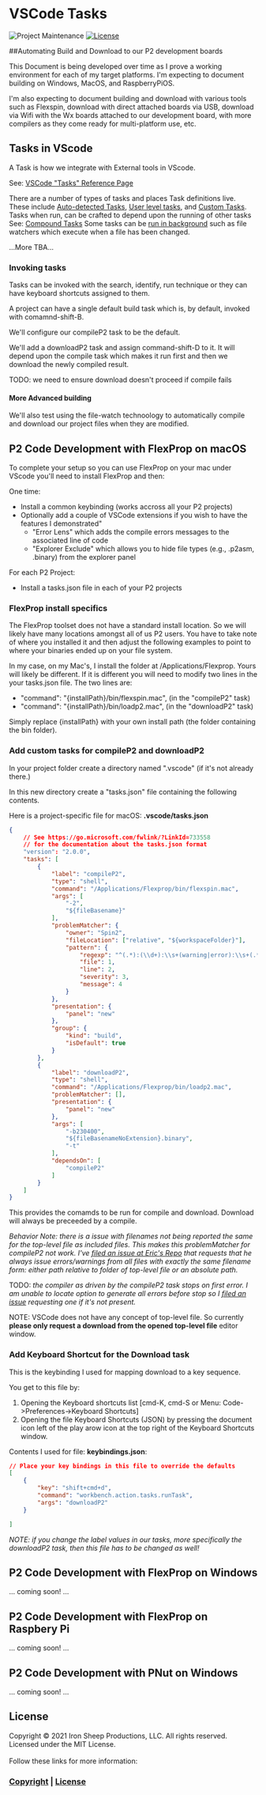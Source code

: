 # VSCode Tasks


![Project Maintenance][maintenance-shield]
[![License][license-shield]](LICENSE)

##Automating Build and Download to our P2 development boards

This Document is being developed over time as I prove a working environment for each of my target platforms.  I'm expecting to document building on Windows, MacOS, and RaspberryPiOS.

I'm also expecting to document building and download with various tools such as Flexspin, download with direct attached boards via USB, download via Wifi with the Wx boards attached to our development board, with more compilers as they come ready for multi-platform use, etc.

## Tasks in VScode

A Task is how we integrate with External tools in VScode.

See: [VSCode "Tasks" Reference Page](https://code.visualstudio.com/docs/editor/tasks)

There are a number of types of tasks and places Task definitions live. These include [Auto-detected Tasks](https://code.visualstudio.com/docs/editor/tasks#_task-autodetection), [User level tasks](https://code.visualstudio.com/docs/editor/tasks#_user-level-tasks), and [Custom Tasks](https://code.visualstudio.com/docs/editor/tasks#_custom-tasks).  Tasks when run, can be crafted to depend upon the running of other tasks  See: [Compound Tasks](https://code.visualstudio.com/docs/editor/tasks#_compound-tasks)  Some tasks can be [run in background](https://code.visualstudio.com/docs/editor/tasks#_background-watching-tasks) such as file watchers which execute when a file has been changed.


...More TBA...

### Invoking tasks

Tasks can be invoked with the search, identify, run technique or they can have keyboard shortcuts assigned to them.  

A project can have a single default build task which is, by default, invoked with comamnd-shift-B. 

We'll configure our compileP2 task to be the default.

We'll add a downloadP2 task and assign command-shift-D to it. It will depend upon the compile task which makes it run first and then we download the newly compiled result.

TODO: we need to ensure download doesn't proceed if compile fails

#### More Advanced building

We'll also test using the file-watch technoology to automatically compile and download our project files when they are modified.

## P2 Code Development with FlexProp on macOS

To complete your setup so you can use FlexProp on your mac under VScode you'll need to install FlexProp and then:

One time:

- Install a common keybinding (works accross all your P2 projects)
- Optionally add a couple of VSCode extensions if you wish to have the features I demonstrated"
    - "Error Lens" which adds the compile errors messages to the associated line of code
    - "Explorer Exclude" which allows you to hide file types (e.g., .p2asm, .binary) from the explorer panel

For each P2 Project:

- Install a tasks.json file in each of your P2 projects

### FlexProp install specifics

The FlexProp toolset does not have a standard install location. So we will likely have many locations amongst all of us P2 users.  You have to take note of where you installed it and then adjust the following examples to point to where your binaries ended up on your file system.

In my case, on my Mac's, I install the folder at /Applications/Flexprop. Yours will likely be different.  If it is different you will need to modify two lines in the your tasks.json file.  The two lines are: 
- "command": "{installPath}/bin/flexspin.mac",  (in the "compileP2" task)
- "command": "{installPath}/bin/loadp2.mac",    (in the "downloadP2" task)

Simply replace {installPath} with your own install path (the folder containing the bin folder).

### Add custom tasks for compileP2 and downloadP2

In your project folder create a directory named ".vscode" (if it's not already there.)

In this new directory create a "tasks.json" file containing the following contents.

Here is a project-specific file for macOS: **.vscode/tasks.json**

```json
{
    // See https://go.microsoft.com/fwlink/?LinkId=733558
    // for the documentation about the tasks.json format
    "version": "2.0.0",
    "tasks": [
        {
            "label": "compileP2",
            "type": "shell",
            "command": "/Applications/Flexprop/bin/flexspin.mac",
            "args": [
                "-2",
                "${fileBasename}"
            ],
            "problemMatcher": {
                "owner": "Spin2",
                "fileLocation": ["relative", "${workspaceFolder}"],
                "pattern": {
                    "regexp": "^(.*):(\\d+):\\s+(warning|error):\\s+(.*)$",
                    "file": 1,
                    "line": 2,
                    "severity": 3,
                    "message": 4
                }
            },
            "presentation": {
                "panel": "new"
            },
            "group": {
                "kind": "build",
                "isDefault": true
            }
        },
        {
            "label": "downloadP2",
            "type": "shell",
            "command": "/Applications/Flexprop/bin/loadp2.mac",
            "problemMatcher": [],
            "presentation": {
                "panel": "new"
            },
            "args": [
                "-b230400",
                "${fileBasenameNoExtension}.binary",
                "-t"
            ],
            "dependsOn": [
                "compileP2"
            ]
        }
    ]
}
```

This provides the comamds to be run for compile and download. Download will always be preceeded by a compile.

*Behavior Note: there is a issue with filenames not being reported the same for the top-level file as included files. This makes this problemMatcher for compileP2 not work. I've [filed an issue at Eric's Repo](https://github.com/totalspectrum/spin2cpp/issues/115) that requests that he always issue errors/warnings from all files with exactly the same filename form: either path relative to folder of top-level file or an absolute path.*

TODO: *the compiler as driven by the compileP2 task stops on first error. I am unable to locate option to generate all errors before stop so I [filed an issue](https://github.com/totalspectrum/spin2cpp/issues/116) requesting one if it's not present.*

NOTE: VSCode does not have any concept of top-level file. So currently **please only request a download from the opened top-level file** editor window.

### Add Keyboard Shortcut for the Download task

This is the keybinding I used for mapping download to a key sequence.

You get to this file by:

1. Opening the Keyboard shortcuts list [cmd-K, cmd-S or Menu: Code->Preferences->Keyboard Shortcuts]
2. Opening the file Keyboard Shortcuts (JSON) by pressing the document icon left of the play arow icon at the top right of the Keyboard Shortcuts window.

Contents I used for file: **keybindings.json**:

```json
// Place your key bindings in this file to override the defaults
[
    {
        "key": "shift+cmd+d",
        "command": "workbench.action.tasks.runTask",
        "args": "downloadP2"
    }

]
```

*NOTE: if you change the label values in our tasks, more specifically the downloadP2 task, then this file has to be changed as well!*

## P2 Code Development with FlexProp on Windows

... coming soon! ...

## P2 Code Development with FlexProp on Raspbery Pi

... coming soon! ...

## P2 Code Development with PNut on Windows

... coming soon! ...

## License

Copyright © 2021 Iron Sheep Productions, LLC. All rights reserved.<br />
Licensed under the MIT License. <br>
<br>
Follow these links for more information:

### [Copyright](copyright) | [License](LICENSE)



[maintenance-shield]: https://img.shields.io/badge/maintainer-stephen%40ironsheep%2ebiz-blue.svg?style=for-the-badge

[license-shield]: https://camo.githubusercontent.com/bc04f96d911ea5f6e3b00e44fc0731ea74c8e1e9/68747470733a2f2f696d672e736869656c64732e696f2f6769746875622f6c6963656e73652f69616e74726963682f746578742d646976696465722d726f772e7376673f7374796c653d666f722d7468652d6261646765
